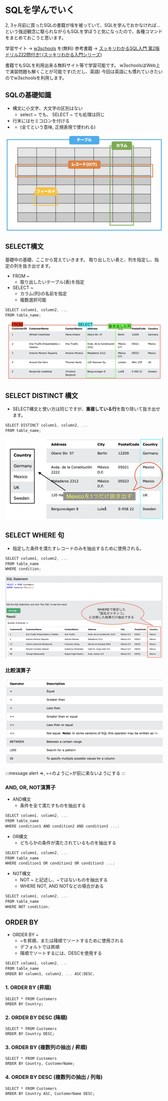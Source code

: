 # SQLを学んでいく
2, 3ヶ月前に買ったSQLの書籍が埃を被っていて、SQLを学んでおかなければ...という強迫観念に駆られながらもSQLを学ぼうと気になったので、各種コマンドをまとめておこうと思います。

学習サイト -> [w3schools](https://www.w3schools.com/) を(無料)
参考書籍 -> [スッキリわかるSQL入門 第2版 ドリル222問付き! (スッキリわかる入門シリーズ)](https://www.amazon.co.jp/%E3%82%B9%E3%83%83%E3%82%AD%E3%83%AA%E3%82%8F%E3%81%8B%E3%82%8BSQL%E5%85%A5%E9%96%80-%E7%AC%AC2%E7%89%88-%E3%83%89%E3%83%AA%E3%83%AB222%E5%95%8F%E4%BB%98%E3%81%8D-%E3%82%B9%E3%83%83%E3%82%AD%E3%83%AA%E3%82%B7%E3%83%AA%E3%83%BC%E3%82%BA-%E4%B8%AD%E5%B1%B1%E6%B8%85%E5%96%AC/dp/4295005096/ref=d_pd_vtp_sccl_2_1/356-9315042-2456419?pd_rd_w=Q5ZKI&content-id=amzn1.sym.cbb45385-7b99-44b7-a528-bff5ddaa153d&pf_rd_p=cbb45385-7b99-44b7-a528-bff5ddaa153d&pf_rd_r=VNNY3Y475FXE2S0N11PR&pd_rd_wg=zUpeN&pd_rd_r=c6378186-3f1b-426b-a2e6-c464b37e0a82&pd_rd_i=4295005096&psc=1)

書籍でもSQLを利用出来る無料サイト等で学習可能です。
w3schoolsはWeb上で演習問題も解くことが可能です(ただし、英語)
今回は英語にも慣れていきたいのでw3schoolsを利用します。

## SQLの基礎知識
- 構文に小文字、大文字の区別はない
  - select ~ でも、 SELECT ~ でも処理は同じ
- 行末にはセミコロンを付ける
- * (全てという意味, 正規表現で使われる)


![picture 2](images/25e6b91087dd193f82bbb28c720b38bc89ee3d2706a59ea4d5b88a5300bc91f9.png)


## SELECT構文
基礎中の基礎、ここから覚えていきます。
取り出したい表と、列を指定し、指定の列を抜き出せます。

- FROM ~
  - 取り出したいテーブル(表)を指定
- SELECT ~
  - カラム(列)の名前を指定
  - 複数選択可能

```c
SELECT column1, column2, ...
FROM table_name;
```

![picture 3](images/a0371e0ebced2e7664ad6a6b871429d082082a3778a12715774ae3eee77ea68d.png)


## SELECT DISTINCT 構文
- SELECT構文と使い方は同じですが、**重複している行**を取り除いて抜き出せます。

```c
SELECT DISTINCT column1, column2, ...
FROM table_name;
```

![picture 4](images/811c0e2239d3ecf017556f08653b2be1f75341ee540ba8b3bd2c54456cd8f5cd.png)


## SELECT WHERE 句
- 指定した条件を満たすレコードのみを抽出するために使用される。

```c
SELECT column1, column2, ...
FROM table_name
WHERE condition;
```

![picture 5](images/25ebc4949a14939d17463f08cd9cdfc9b711e538005e84bef6fb7857b5f84ade.png)

### 比較演算子
![picture 1](images/3017431d3b5524999a1013c8d0b89474bc3899dc27c4931db757de8f5efd5e14.png)

:::message alert
=>, =<のように=が前に来ないようにする
:::

### AND, OR, NOT演算子
- AND構文
  - 条件を全て満たすものを抽出する

```c
SELECT column1, column2, ...
FROM table_name
WHERE condition1 AND condition2 AND condition3 ...;
```

- OR構文
  - どちらかの条件が満たされているものを抽出する

```c
SELECT column1, column2, ...
FROM table_name
WHERE condition1 OR condition2 OR condition3 ...;
```

- NOT構文
  - NOT ~ と記述し、~ではないものを抽出する
  - WHERE NOT, AND NOTなどの場合がある

```c
SELECT column1, column2, ...
FROM table_name
WHERE NOT condition;
```

## ORDER BY
- ORDER BY ~
  - ~を昇順、または降順でソートするために使用される
  - デフォルトでは昇順
  - 降順でソートするには、DESCを使用する

```c
SELECT column1, column2, ...
FROM table_name
ORDER BY column1, column2, ... ASC|DESC;
```

### 1. ORDER BY (昇順)
```c: Countryを昇順で抽出
SELECT * FROM Customers
ORDER BY Country;
```

### 2. ORDER BY DESC (降順)
```c: Countryを降順で抽出
SELECT * FROM Customers
ORDER BY Country DESC;
```

### 3. ORDER BY (複数列の抽出 / 昇順)
```c: Country, CustomerNameを昇順で抽出
SELECT * FROM Customers
ORDER BY Country, CustomerName;
```

### 4. ORDER BY DESC (複数列の抽出 / 列毎)
```c: Countyを昇順, CustomerNameを降順で抽出
SELECT * FROM Customers
ORDER BY Country ASC, CustomerName DESC;
```


